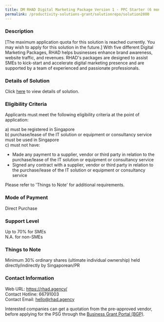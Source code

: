 ```yaml
---
title: DM RHAD Digital Marketing Package Version 1 - PPC Starter (6 months)
permalink: /productivity-solutions-grant/solutionrepo/solution2800
---
```


### Description

[The maximum application quota for this solution is reached currently. You may wish to apply for this solution in the future.] With five different Digital Marketing Packages, RHAD helps businesses enhance brand awareness, website traffic, and revenues. RHAD's packages are designed to assist SMEs to kick-start and accelerate digital marketing presence and are supported by a team of experienced and passionate professionals. 

### Details of Solution

Click <a href='https://www.gobusiness.gov.sg/images/psg/RHAD_20210360_Desensitised_Annex_3_Part_78.pdf' target='_blank' rel='noopener'>here</a> to view details of solution.

### Eligibility Criteria

Applicants must meet the following eligibility criteria at the point of application:

a) must be registered in Singapore <br>
b) purchase/lease of the IT solution or equipment or consultancy service must be used in Singapore <br>
c) must not have:
- Made any payment to a supplier, vendor or third party in relation to the purchase/lease of the IT solution or equipment or consultancy service
- Signed any contract with a supplier, vendor or third party in relation to the purchase/lease of the IT solution or equipment or consultancy service

Please refer to 'Things to Note' for additional requirements.

### Mode of Payment
Direct Purchase

### Support Level
Up to 70% for SMEs <br>
N.A. for non-SMEs

### Things to Note
Minimum 30% ordinary shares (ultimate individual ownership) held directly/indirectly by Singaporean/PR

### Contact Information
Web URL: https://rhad.agency/ <br>Contact Hotline: 66791003 <br>Contact Email: hello@rhad.agency <br>

Interested companies can get a quotation from the pre-approved vendor, before applying for the PSG through the <a target='_blank' rel='noopener' href='https://www.businessgrants.gov.sg/'>Business Grant Portal (BGP)</a>.
